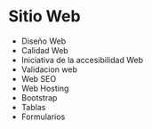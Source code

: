 # Sitio Web
*  Diseño Web
*  Calidad Web
*  Iniciativa de la accesibilidad Web
*  Validacion web
*  Web SEO
*  Web Hosting
*  Bootstrap
*  Tablas
*  Formularios



